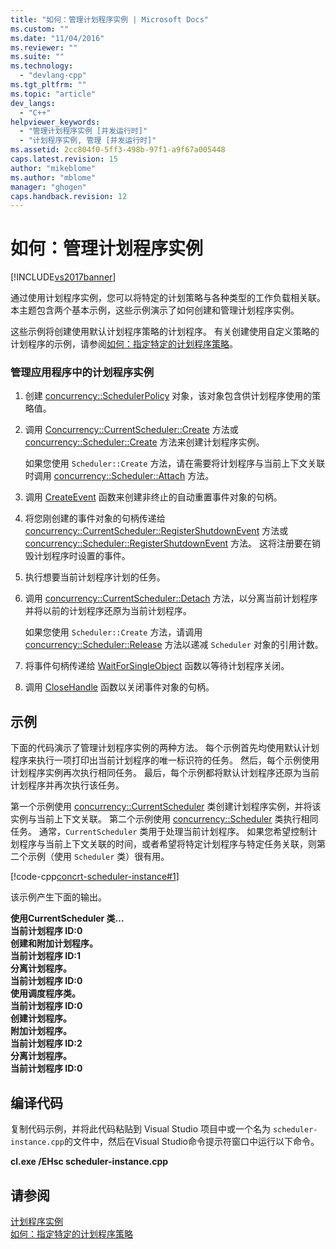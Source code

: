 ```yaml
---
title: "如何：管理计划程序实例 | Microsoft Docs"
ms.custom: ""
ms.date: "11/04/2016"
ms.reviewer: ""
ms.suite: ""
ms.technology: 
  - "devlang-cpp"
ms.tgt_pltfrm: ""
ms.topic: "article"
dev_langs: 
  - "C++"
helpviewer_keywords: 
  - "管理计划程序实例 [并发运行时]"
  - "计划程序实例, 管理 [并发运行时]"
ms.assetid: 2cc804f0-5ff3-498b-97f1-a9f67a005448
caps.latest.revision: 15
author: "mikeblome"
ms.author: "mblome"
manager: "ghogen"
caps.handback.revision: 12
---
```

# 如何：管理计划程序实例
[!INCLUDE[vs2017banner](../../assembler/inline/includes/vs2017banner.md)]

通过使用计划程序实例，您可以将特定的计划策略与各种类型的工作负载相关联。  本主题包含两个基本示例，这些示例演示了如何创建和管理计划程序实例。  
  
 这些示例将创建使用默认计划程序策略的计划程序。  有关创建使用自定义策略的计划程序的示例，请参阅[如何：指定特定的计划程序策略](../../parallel/concrt/how-to-specify-specific-scheduler-policies.md)。  
  
### 管理应用程序中的计划程序实例  
  
1.  创建 [concurrency::SchedulerPolicy](../../parallel/concrt/reference/schedulerpolicy-class.md) 对象，该对象包含供计划程序使用的策略值。  
  
2.  调用 [Concurrency::CurrentScheduler::Create](../Topic/CurrentScheduler::Create%20Method.md) 方法或 [concurrency::Scheduler::Create](../Topic/Scheduler::Create%20Method.md) 方法来创建计划程序实例。  
  
     如果您使用 `Scheduler::Create` 方法，请在需要将计划程序与当前上下文关联时调用 [concurrency::Scheduler::Attach](../Topic/Scheduler::Attach%20Method.md) 方法。  
  
3.  调用 [CreateEvent](http://msdn.microsoft.com/library/windows/desktop/ms682396) 函数来创建非终止的自动重置事件对象的句柄。  
  
4.  将您刚创建的事件对象的句柄传递给 [concurrency::CurrentScheduler::RegisterShutdownEvent](../Topic/CurrentScheduler::RegisterShutdownEvent%20Method.md) 方法或 [concurrency::Scheduler::RegisterShutdownEvent](../Topic/Scheduler::RegisterShutdownEvent%20Method.md) 方法。  这将注册要在销毁计划程序时设置的事件。  
  
5.  执行想要当前计划程序计划的任务。  
  
6.  调用 [concurrency::CurrentScheduler::Detach](../Topic/CurrentScheduler::Detach%20Method.md) 方法，以分离当前计划程序并将以前的计划程序还原为当前计划程序。  
  
     如果您使用 `Scheduler::Create` 方法，请调用 [concurrency::Scheduler::Release](../Topic/Scheduler::Release%20Method.md) 方法以递减 `Scheduler` 对象的引用计数。  
  
7.  将事件句柄传递给 [WaitForSingleObject](http://msdn.microsoft.com/library/windows/desktop/ms687032) 函数以等待计划程序关闭。  
  
8.  调用 [CloseHandle](http://msdn.microsoft.com/library/windows/desktop/ms724211) 函数以关闭事件对象的句柄。  
  
## 示例  
 下面的代码演示了管理计划程序实例的两种方法。  每个示例首先均使用默认计划程序来执行一项打印出当前计划程序的唯一标识符的任务。  然后，每个示例使用计划程序实例再次执行相同任务。  最后，每个示例都将默认计划程序还原为当前计划程序并再次执行该任务。  
  
 第一个示例使用 [concurrency::CurrentScheduler](../../parallel/concrt/reference/currentscheduler-class.md) 类创建计划程序实例，并将该实例与当前上下文关联。  第二个示例使用 [concurrency::Scheduler](../../parallel/concrt/reference/scheduler-class.md) 类执行相同任务。  通常，`CurrentScheduler` 类用于处理当前计划程序。  如果您希望控制计划程序与当前上下文关联的时间，或者希望将特定计划程序与特定任务关联，则第二个示例（使用 `Scheduler` 类）很有用。  
  
 [!code-cpp[concrt-scheduler-instance#1](../../parallel/concrt/codesnippet/CPP/how-to-manage-a-scheduler-instance_1.cpp)]  
  
 该示例产生下面的输出。  
  
  **使用CurrentScheduler 类…**   
**当前计划程序 ID:0**  
**创建和附加计划程序。**  
**当前计划程序 ID:1**  
**分离计划程序。**  
**当前计划程序 ID:0**  
**使用调度程序类。**  
**当前计划程序 ID:0**  
**创建计划程序。**  
**附加计划程序。**  
**当前计划程序 ID:2**  
**分离计划程序。**  
**当前计划程序 ID:0**   
## 编译代码  
 复制代码示例，并将此代码粘贴到 Visual Studio 项目中或一个名为 `scheduler-instance.cpp`的文件中，然后在Visual Studio命令提示符窗口中运行以下命令。  
  
 **cl.exe \/EHsc scheduler\-instance.cpp**  
  
## 请参阅  
 [计划程序实例](../../parallel/concrt/scheduler-instances.md)   
 [如何：指定特定的计划程序策略](../../parallel/concrt/how-to-specify-specific-scheduler-policies.md)